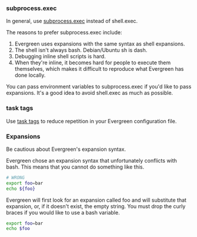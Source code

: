 ### subprocess.exec ###

In general, use [subprocess.exec](https://github.com/evergreen-ci/evergreen/wiki/Project-Commands#subprocess-exec) instead of shell.exec.

The reasons to prefer subprocess.exec include:
1. Evergreen uses expansions with the same syntax as shell expansions.
2. The shell isn't always bash. Debian/Ubuntu sh is dash.
3. Debugging inline shell scripts is hard.
4. When they're inline, it becomes hard for people to execute them themselves, which makes it difficult to reproduce what Evergreen has done locally.

You can pass environment variables to subprocess.exec if you'd like to pass expansions. It's a good idea to avoid shell.exec as much as possible.

### task tags ###

Use [task tags](https://github.com/evergreen-ci/evergreen/wiki/Project-Files#task-tags) to reduce repetition in your Evergreen configuration file.

### Expansions ###

Be cautious about Evergreen's expansion syntax.

Evergreen chose an expansion syntax that unfortunately conflicts with bash. This means that you cannot do something like this.

```bash
# WRONG
export foo=bar
echo ${foo}
```

Evergreen will first look for an expansion called foo and will substitute that expansion, or, if it doesn't exist, the empty string. You must drop the curly braces if you would like to use a bash variable.

```bash
export foo=bar
echo $foo
```
